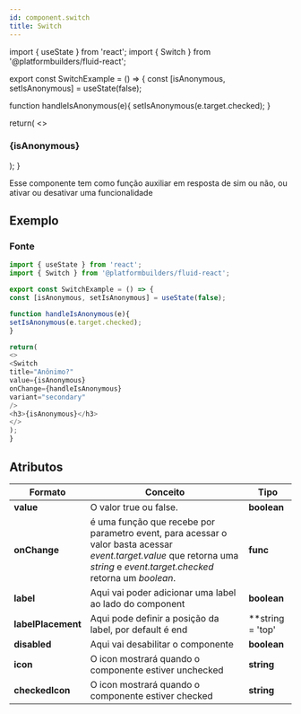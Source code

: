 ```yaml
---
id: component.switch
title: Switch
---
```


<!-- Component declaration begin -->

import { useState } from 'react';
import { Switch } from '@platformbuilders/fluid-react';

export const SwitchExample = () => {
const [isAnonymous, setIsAnonymous] = useState(false);

function handleIsAnonymous(e){
setIsAnonymous(e.target.checked);
}

return(
<>
<Switch
title="Anônimo?"
value={isAnonymous}
onChange={handleIsAnonymous}
variant="secondary"
/>
<h3>{isAnonymous}</h3>
</>
);
}

<!-- Component declaration end -->

<!-- Documentation begin -->
Esse componente tem como função auxiliar em resposta de sim ou não, ou ativar ou desativar uma funcionalidade

## Exemplo

### Fonte

```javascript
import { useState } from 'react';
import { Switch } from '@platformbuilders/fluid-react';

export const SwitchExample = () => {
const [isAnonymous, setIsAnonymous] = useState(false);

function handleIsAnonymous(e){
setIsAnonymous(e.target.checked);
}

return(
<>
<Switch
title="Anônimo?"
value={isAnonymous}
onChange={handleIsAnonymous}
variant="secondary"
/>
<h3>{isAnonymous}</h3>
</>
);
}

```

## Atributos

| Formato        | Conceito      | Tipo   |
| ------|-----|-----|
| **value** 	| O valor true ou false. 	| **boolean** 	|
| **onChange**  	| é uma função que recebe por parametro event, para acessar o valor basta acessar *event.target.value* que retorna uma *string* e *event.target.checked* retorna um *boolean*. 	| **func**
| **label**  	| Aqui vai poder adicionar uma label ao lado do component 	| **boolean** 	|
| **labelPlacement**  	| Aqui pode definir a posição da label, por default é end	| **string = 'top' | 'start' | 'bottom' | 'end'** 	|
| **disabled**  	| Aqui vai desabilitar o componente 	| **boolean** 	|
| **icon** 	| O icon mostrará quando o componente estiver unchecked	| **string** 	|
| **checkedIcon** 	| O icon mostrará quando o componente estiver checked 	| **string** 	|
